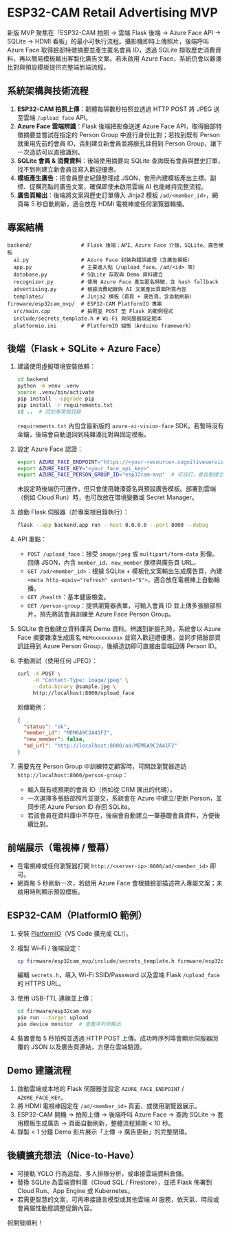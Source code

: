 # ESP32-CAM Retail Advertising MVP

新版 MVP 聚焦在「ESP32-CAM 拍照 → 雲端 Flask 後端 → Azure Face API → SQLite → HDMI 看板」的最小可執行流程。攝影機即時上傳照片，後端呼叫 Azure Face 取得臉部特徵摘要並產生匿名會員 ID，透過 SQLite 撈取歷史消費資料，再以簡易模板輸出客製化廣告文案。若未啟用 Azure Face，系統仍會以雜湊比對與預設模板提供完整端到端流程。

## 系統架構與技術流程

1. **ESP32-CAM 拍照上傳**：韌體每隔數秒拍照並透過 HTTP POST 將 JPEG 送至雲端 `/upload_face` API。
2. **Azure Face 雲端辨識**：Flask 後端把影像送進 Azure Face API，取得臉部特徵摘要並嘗試在指定的 Person Group 中進行身份比對；若找到既有 Person 就重用先前的會員 ID，否則建立新會員並將臉孔註冊到 Person Group，讓下一次造訪可以直接識別。
3. **SQLite 會員 & 消費資料**：後端使用摘要向 SQLite 查詢既有會員與歷史訂單，找不到則建立新會員並寫入歡迎優惠。
4. **模板產生廣告**：把會員歷史紀錄整理成 JSON，套用內建模板產出主標、副標、促購亮點的廣告文案，確保即使未啟用雲端 AI 也能維持完整流程。
5. **廣告頁輸出**：後端將文案與歷史訂單傳入 Jinja2 模板 `/ad/<member_id>`，網頁每 5 秒自動刷新，適合放在 HDMI 電視棒或任何瀏覽器輪播。

## 專案結構

```
backend/                # Flask 後端：API、Azure Face 介接、SQLite、廣告模板
  ai.py                 # Azure Face 封裝與錯誤處理（含廣告模板）
  app.py                # 主要進入點（/upload_face、/ad/<id> 等）
  database.py           # SQLite 存取與 Demo 資料建立
  recognizer.py         # 使用 Azure Face 產生匿名特徵，含 hash fallback
  advertising.py        # 根據消費紀錄與 AI 文案產出頁面所需內容
  templates/            # Jinja2 模板（首頁 + 廣告頁，含自動刷新）
firmware/esp32cam_mvp/  # ESP32-CAM PlatformIO 專案
  src/main.cpp          # 拍照並 POST 至 Flask 的範例程式
  include/secrets_template.h # Wi-Fi 與伺服器設定範本
  platformio.ini        # PlatformIO 組態（Arduino framework）
```

## 後端（Flask + SQLite + Azure Face）

1. 建議使用虛擬環境安裝依賴：

   ```bash
   cd backend
   python -m venv .venv
   source .venv/bin/activate
   pip install --upgrade pip
   pip install -r requirements.txt
   cd ..  # 回到專案根目錄
   ```

   `requirements.txt` 內包含最新版的 `azure-ai-vision-face` SDK。若暫時沒有金鑰，後端會自動退回到純雜湊比對與固定模板。

2. 設定 Azure Face 認證：

   ```bash
   export AZURE_FACE_ENDPOINT="https://<your-resource>.cognitiveservices.azure.com/"
   export AZURE_FACE_KEY="<your_face_api_key>"
   export AZURE_FACE_PERSON_GROUP_ID="esp32cam-mvp"  # 可自訂，會自動建立
   ```

   未設定時後端仍可運作，但只會使用雜湊簽名與預設廣告模板。部署到雲端（例如 Cloud Run）時，也可改放在環境變數或 Secret Manager。

3. 啟動 Flask 伺服器（於專案根目錄執行）：

   ```bash
   flask --app backend.app run --host 0.0.0.0 --port 8000 --debug
   ```

4. API 重點：

   - `POST /upload_face`：接受 `image/jpeg` 或 `multipart/form-data` 影像。回傳 JSON，內含 `member_id`、`new_member` 旗標與廣告頁 URL。
   - `GET /ad/<member_id>`：根據 SQLite + 模板化文案輸出生成廣告頁，內建 `<meta http-equiv="refresh" content="5">`，適合放在電視棒上自動輪播。
   - `GET /health`：基本健康檢查。
   - `GET /person-group`：提供瀏覽器表單，可輸入會員 ID 並上傳多張臉部照片，預先將該會員訓練至 Azure Face Person Group。

5. SQLite 會自動建立資料庫與 Demo 資料。辨識到新臉孔時，系統會以 Azure Face 摘要雜湊生成匿名 `MEMxxxxxxxxxx` 並寫入歡迎禮優惠，並同步把臉部資訊註冊到 Azure Person Group，後續造訪即可直接由雲端回傳 Person ID。

6. 手動測試（使用任何 JPEG）：

   ```bash
   curl -X POST \
        -H "Content-Type: image/jpeg" \
        --data-binary @sample.jpg \
        http://localhost:8000/upload_face
   ```

   回傳範例：

   ```json
   {
     "status": "ok",
     "member_id": "MEM6A9C2A41F2",
     "new_member": false,
     "ad_url": "http://localhost:8000/ad/MEM6A9C2A41F2"
   }
   ```

7. 需要先在 Person Group 中訓練特定顧客時，可開啟瀏覽器造訪 `http://localhost:8000/person-group`：

   - 輸入既有或預期的會員 ID（例如從 CRM 匯出的代碼）。
   - 一次選擇多張臉部照片並提交，系統會在 Azure 中建立/更新 Person，並同步把 Azure Person ID 存回 SQLite。
   - 若該會員在資料庫中不存在，後端會自動建立一筆基礎會員資料，方便後續比對。

## 前端展示（電視棒 / 螢幕）

- 在電視棒或任何瀏覽器打開 `http://<server-ip>:8000/ad/<member_id>` 即可。
- 網頁每 5 秒刷新一次，若啟用 Azure Face 會根據臉部描述帶入專屬文案；未啟用時則顯示預設模板。

## ESP32-CAM（PlatformIO 範例）

1. 安裝 [PlatformIO](https://platformio.org/)（VS Code 擴充或 CLI）。
2. 複製 Wi-Fi / 後端設定：

   ```bash
   cp firmware/esp32cam_mvp/include/secrets_template.h firmware/esp32cam_mvp/include/secrets.h
   ```

   編輯 `secrets.h`，填入 Wi-Fi SSID/Password 以及雲端 Flask `/upload_face` 的 HTTPS URL。

3. 使用 USB-TTL 連線並上傳：

   ```bash
   cd firmware/esp32cam_mvp
   pio run --target upload
   pio device monitor  # 查看序列埠輸出
   ```

4. 裝置會每 5 秒拍照並透過 HTTP POST 上傳。成功時序列埠會顯示伺服器回覆的 JSON 以及廣告頁連結，方便在雲端驗證。

## Demo 建議流程

1. 啟動雲端或本地的 Flask 伺服器並設定 `AZURE_FACE_ENDPOINT` / `AZURE_FACE_KEY`。
2. 將 HDMI 電視棒固定在 `/ad/<member_id>` 頁面，或使用瀏覽器展示。
3. ESP32-CAM 開機 → 拍照上傳 → 後端呼叫 Azure Face → 查詢 SQLite → 套用模板生成廣告 → 頁面自動刷新，整體流程預期 < 10 秒。
4. 錄製 < 1 分鐘 Demo 影片展示「上傳 → 廣告更新」的完整閉環。

## 後續擴充想法（Nice-to-Have）

- 可接軌 YOLO 行為追蹤、多人排隊分析，或串接雲端資料倉儲。
- 替換 SQLite 為雲端資料庫（Cloud SQL / Firestore），並把 Flask 佈署到 Cloud Run、App Engine 或 Kubernetes。
- 若需更智慧的文案，可再串接語言模型或其他雲端 AI 服務，依天氣、時段或會員屬性動態調整促銷內容。

祝開發順利！
